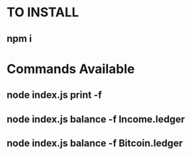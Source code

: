 # TO INSTALL
## npm i

# Commands Available
## node index.js print -f <FilePath>
## node index.js balance -f Income.ledger
## node index.js balance -f Bitcoin.ledger